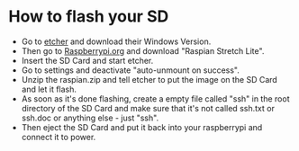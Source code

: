 # How to flash your SD

* Go to [etcher](https://etcher.io/) and download their Windows Version.
* Then go to [Raspberrypi.org](https://www.raspberrypi.org/downloads/raspbian/) and download "Raspian Stretch Lite".
* Insert the SD Card and start etcher.
* Go to settings and deactivate "auto-unmount on success".
* Unzip the raspian.zip and tell etcher to put the image on the SD Card and let it flash.
* As soon as it's done flashing, create a empty file called "ssh" in the root directory of the SD Card and make sure that it's not called ssh.txt or ssh.doc or anything else - just "ssh".
* Then eject the SD Card and put it back into your raspberrypi and connect it to power.
